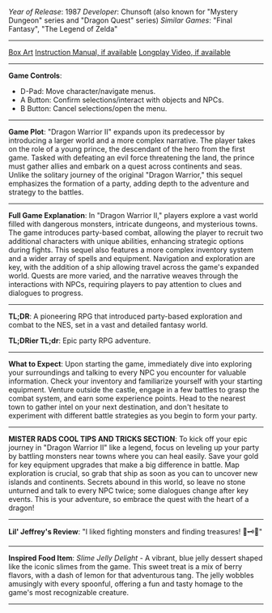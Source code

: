 *Year of Release*: 1987
*Developer*: Chunsoft (also known for "Mystery Dungeon" series and "Dragon Quest" series)
*Similar Games*: "Final Fantasy", "The Legend of Zelda"

---
[Box Art](https://www.google.com/search?newwindow=1&sca_esv=171a28ce0fc58a51&q=NES+Game+Box+Art+Dragon+Warrior+2&uds=AMwkrPvg5PKm_dNhMKTbEqnEKe3-6XxiOpNFjFnlqxFDMqlwhD6DPVRAm9-_1gPBbxy9DIo_-S5UzNiyucG_Gr6nVqbvCtLly5uEc6a3pXEPsUbauYHkPixzlqsDC7Hx8tvooks1KEQd&udm=2&sa=X&ved=2ahUKEwi1r5fThMWEAxVsGtAFHU9IDJYQtKgLegQIDBAB&biw=1536&bih=714&dpr=1.25) 
[Instruction Manual, if available](https://www.google.com/search?q=NES+Instruction+Manual+Dragon+Warrior+2)
[Longplay Video, if available](https://www.youtube.com/results?search_query=nes+full+longplay+Dragon+Warrior+2) 

- - -
**Game Controls**:
- D-Pad: Move character/navigate menus.
- A Button: Confirm selections/interact with objects and NPCs.
- B Button: Cancel selections/open the menu.

- - -
**Game Plot**: "Dragon Warrior II" expands upon its predecessor by introducing a larger world and a more complex narrative. The player takes on the role of a young prince, the descendant of the hero from the first game. Tasked with defeating an evil force threatening the land, the prince must gather allies and embark on a quest across continents and seas. Unlike the solitary journey of the original "Dragon Warrior," this sequel emphasizes the formation of a party, adding depth to the adventure and strategy to the battles.

- - -
**Full Game Explanation**: In "Dragon Warrior II," players explore a vast world filled with dangerous monsters, intricate dungeons, and mysterious towns. The game introduces party-based combat, allowing the player to recruit two additional characters with unique abilities, enhancing strategic options during fights. This sequel also features a more complex inventory system and a wider array of spells and equipment. Navigation and exploration are key, with the addition of a ship allowing travel across the game's expanded world. Quests are more varied, and the narrative weaves through the interactions with NPCs, requiring players to pay attention to clues and dialogues to progress.

- - -
**TL;DR**: A pioneering RPG that introduced party-based exploration and combat to the NES, set in a vast and detailed fantasy world.

**TL;DRier TL;dr**: Epic party RPG adventure.

- - -
**What to Expect**: Upon starting the game, immediately dive into exploring your surroundings and talking to every NPC you encounter for valuable information. Check your inventory and familiarize yourself with your starting equipment. Venture outside the castle, engage in a few battles to grasp the combat system, and earn some experience points. Head to the nearest town to gather intel on your next destination, and don't hesitate to experiment with different battle strategies as you begin to form your party.

---

**MISTER RADS COOL TIPS AND TRICKS SECTION**: To kick off your epic journey in "Dragon Warrior II" like a legend, focus on leveling up your party by battling monsters near towns where you can heal easily. Save your gold for key equipment upgrades that make a big difference in battle. Map exploration is crucial, so grab that ship as soon as you can to uncover new islands and continents. Secrets abound in this world, so leave no stone unturned and talk to every NPC twice; some dialogues change after key events. This is your adventure, so embrace the quest with the heart of a dragon!

---
**Lil' Jeffrey's Review**: "I liked fighting monsters and finding treasures! 🐉🗝️💎"

---
**Inspired Food Item**: *Slime Jelly Delight* - A vibrant, blue jelly dessert shaped like the iconic slimes from the game. This sweet treat is a mix of berry flavors, with a dash of lemon for that adventurous tang. The jelly wobbles amusingly with every spoonful, offering a fun and tasty homage to the game's most recognizable creature.

---